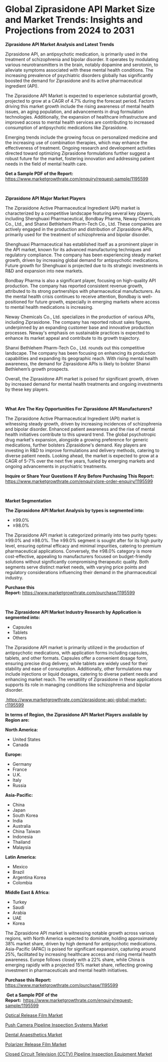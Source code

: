 <p><h1>Global Ziprasidone API Market Size and Market Trends: Insights and Projections from 2024 to 2031</h1></p><p><strong>Ziprasidone API Market Analysis and Latest Trends</strong></p>
<p><p>Ziprasidone API, an antipsychotic medication, is primarily used in the treatment of schizophrenia and bipolar disorder. It operates by modulating various neurotransmitters in the brain, notably dopamine and serotonin, to alleviate symptoms associated with these mental health conditions. The increasing prevalence of psychiatric disorders globally has significantly boosted the demand for Ziprasidone and its active pharmaceutical ingredient (API).</p><p>The Ziprasidone API Market is expected to experience substantial growth, projected to grow at a CAGR of 4.7% during the forecast period. Factors driving this market growth include the rising awareness of mental health issues, an aging population, and advancements in drug formulation technologies. Additionally, the expansion of healthcare infrastructure and improved access to mental health services are contributing to increased consumption of antipsychotic medications like Ziprasidone.</p><p>Emerging trends include the growing focus on personalized medicine and the increasing use of combination therapies, which may enhance the effectiveness of treatment. Ongoing research and development activities directed toward optimizing Ziprasidone formulations further suggest a robust future for the market, fostering innovation and addressing patient needs in the field of mental health care.</p></p>
<p><strong>Get a Sample PDF of the Report:&nbsp;</strong> <a href="https://www.marketgrowthrate.com/enquiry/request-sample/1195599">https://www.marketgrowthrate.com/enquiry/request-sample/1195599</a></p>
<p>&nbsp;</p>
<p><strong>Ziprasidone API Major Market Players</strong></p>
<p><p>The Ziprasidone Active Pharmaceutical Ingredient (API) market is characterized by a competitive landscape featuring several key players, including Shenghuaxi Pharmaceutical, Bondbay Pharma, Neway Chemicals Co., Ltd., and Shanxi Bethlehem Pharm-Tech Co., Ltd. These companies are actively engaged in the production and distribution of Ziprasidone APIs, primarily used for the treatment of schizophrenia and bipolar disorder.</p><p>Shenghuaxi Pharmaceutical has established itself as a prominent player in the API market, known for its advanced manufacturing techniques and regulatory compliance. The company has been experiencing steady market growth, driven by increasing global demand for antipsychotic medications. Future growth for Shenghuaxi is projected due to its strategic investments in R&D and expansion into new markets.</p><p>Bondbay Pharma is also a significant player, focusing on high-quality API production. The company has reported consistent revenue growth, attributed to its strong partnerships with pharmaceutical manufacturers. As the mental health crisis continues to receive attention, Bondbay is well-positioned for future growth, especially in emerging markets where access to mental health medications is increasing.</p><p>Neway Chemicals Co., Ltd. specializes in the production of various APIs, including Ziprasidone. The company has reported robust sales figures, underpinned by an expanding customer base and innovative production processes. Neway's emphasis on sustainable practices is expected to enhance its market appeal and contribute to its growth trajectory.</p><p>Shanxi Bethlehem Pharm-Tech Co., Ltd. rounds out this competitive landscape. The company has been focusing on enhancing its production capabilities and expanding its geographic reach. With rising mental health awareness, the demand for Ziprasidone APIs is likely to bolster Shanxi Bethlehem’s growth prospects.</p><p>Overall, the Ziprasidone API market is poised for significant growth, driven by increased demand for mental health treatments and ongoing investments by these key players.</p></p>
<p>&nbsp;</p>
<p><strong>What Are The Key Opportunities For Ziprasidone API Manufacturers?</strong></p>
<p><p>The Ziprasidone Active Pharmaceutical Ingredient (API) market is witnessing steady growth, driven by increasing incidences of schizophrenia and bipolar disorder. Enhanced patient awareness and the rise of mental health initiatives contribute to this upward trend. The global psychotropic drug market's expansion, alongside a growing preference for generic medications, further bolsters Ziprasidone's demand. Key players are investing in R&D to improve formulations and delivery methods, catering to diverse patient needs. Looking ahead, the market is expected to grow at a CAGR of 5-7% over the next five years, fueled by emerging markets and ongoing advancements in psychiatric treatments.</p></p>
<p><strong>Inquire or Share Your Questions If Any Before Purchasing This Report:</strong> <a href="https://www.marketgrowthrate.com/enquiry/pre-order-enquiry/1195599">https://www.marketgrowthrate.com/enquiry/pre-order-enquiry/1195599</a></p>
<p>&nbsp;</p>
<p><strong>Market Segmentation</strong></p>
<p><strong>The Ziprasidone API Market Analysis by types is segmented into:</strong></p>
<p><ul><li>≥99.0%</li><li>≥98.0%</li></ul></p>
<p><p>The Ziprasidone API market is categorized primarily into two purity types: ≥99.0% and ≥98.0%. The ≥99.0% segment is sought after for its high purity level, ensuring optimal efficacy and minimal impurities, catering to premium pharmaceutical applications. Conversely, the ≥98.0% category is more cost-effective, appealing to manufacturers focused on budget-friendly solutions without significantly compromising therapeutic quality. Both segments serve distinct market needs, with varying price points and regulatory considerations influencing their demand in the pharmaceutical industry.</p></p>
<p><strong>Purchase this Report:&nbsp;</strong><a href="https://www.marketgrowthrate.com/purchase/1195599">https://www.marketgrowthrate.com/purchase/1195599</a></p>
<p>&nbsp;</p>
<p><strong>The Ziprasidone API Market Industry Research by Application is segmented into:</strong></p>
<p><ul><li>Capsules</li><li>Tablets</li><li>Others</li></ul></p>
<p><p>The Ziprasidone API market is primarily utilized in the production of antipsychotic medications, with application forms including capsules, tablets, and other formats. Capsules offer a convenient dosage form, ensuring precise drug delivery, while tablets are widely used for their stability and ease of consumption. Additionally, other formulations may include injections or liquid dosages, catering to diverse patient needs and enhancing market reach. The versatility of Ziprasidone in these applications supports its role in managing conditions like schizophrenia and bipolar disorder.</p></p>
<p><a href="https://www.marketgrowthrate.com/ziprasidone-api-global-market-r1195599">&nbsp;https://www.marketgrowthrate.com/ziprasidone-api-global-market-r1195599</a></p>
<p><strong>In terms of Region, the Ziprasidone API Market Players available by Region are:</strong></p>
<p>
    <p> <strong> North America: </strong>
        <ul>
            <li>United States</li>
            <li>Canada</li>
        </ul>
        </p> 
    <p> <strong> Europe: </strong>
        <ul>
            <li>Germany</li>
            <li>France</li>
            <li>U.K.</li>
            <li>Italy</li>
            <li>Russia</li>
        </ul>
        </p> 
    <p> <strong> Asia-Pacific: </strong>
        <ul>
            <li>China</li>
            <li>Japan</li>
            <li>South Korea</li>
            <li>India</li>
            <li>Australia</li>
            <li>China Taiwan</li>
            <li>Indonesia</li>
            <li>Thailand</li>
            <li>Malaysia</li>
        </ul>
        </p> 
    <p> <strong> Latin America: </strong>
        <ul>
            <li>Mexico</li>
            <li>Brazil</li>
            <li>Argentina Korea</li>
            <li>Colombia</li>
        </ul>
        </p> 
    <p> <strong> Middle East & Africa: </strong>
        <ul>
            <li>Turkey</li>
            <li>Saudi</li>
            <li>Arabia</li>
            <li>UAE</li>
            <li>Korea</li>
        </ul>
    </p>
    </p>
<p><p>The Ziprasidone API market is witnessing notable growth across various regions, with North America expected to dominate, holding approximately 38% market share, driven by high demand for antipsychotic medications. Asia-Pacific (APAC) is poised for significant expansion, capturing around 25%, facilitated by increasing healthcare access and rising mental health awareness. Europe follows closely with a 22% share, while China is emerging rapidly with a projected 15% market share, reflecting growing investment in pharmaceuticals and mental health initiatives.</p></p>
<p><strong>Purchase this Report: </strong><a href="https://www.marketgrowthrate.com/purchase/1195599">https://www.marketgrowthrate.com/purchase/1195599</a></p>
<p>&nbsp;<strong>Get a Sample PDF of the Report:&nbsp;&nbsp;</strong><a href="https://www.marketgrowthrate.com/enquiry/request-sample/1195599">https://www.marketgrowthrate.com/enquiry/request-sample/1195599</a></p>
<p><strong></strong></p>
<p><p><a href="https://issuu.com/reportprime-2/docs/optical-release-film-market-size-20_a01aea77598cc3">Optical Release Film Market</a></p><p><a href="https://medium.com/@deangaylotyrd8909867/global-push-camera-pipeline-inspection-systems-market-sector-types-applications-market-player-14b46138600b">Push Camera Pipeline Inspection Systems Market</a></p><p><a href="https://www.linkedin.com/pulse/global-perspectives-dental-anaesthetics-market-trends-forecast-aglwe?trackingId=VV3RssKITiK3%2Bf1qSSpB0A%3D%3D">Dental Anaesthetics Market</a></p><p><a href="https://issuu.com/reportprime-2/docs/polarizer-release-film-market-size-_9b59078bf83724">Polarizer Release Film Market</a></p><p><a href="https://medium.com/@deangaylotyrd8909867/unveiling-market-trends-global-closed-circuit-television-cctv-pipeline-inspection-equipment-9443e98e02e7">Closed Circuit Television (CCTV) Pipeline Inspection Equipment Market</a></p></p>